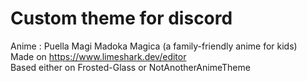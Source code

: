# Custom theme for discord
Anime : Puella Magi Madoka Magica (a family-friendly anime for kids)  
Made on https://www.limeshark.dev/editor  
Based either on Frosted-Glass or NotAnotherAnimeTheme  
